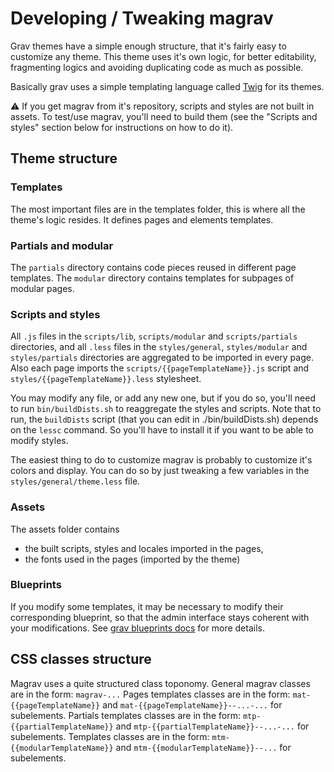 # Developing / Tweaking magrav

Grav themes have a simple enough structure, that it's fairly easy to customize any theme.
This theme uses it's own logic, for better editability, fragmenting logics and avoiding duplicating code as much as possible.

Basically grav uses a simple templating language called [Twig](https://twig.symfony.com/doc/2.x/) for its themes.

⚠️ If you get magrav from it's repository, scripts and styles are not built in assets. To test/use magrav, you'll need to build them (see the "Scripts and styles" section below for instructions on how to do it).


## Theme structure

### Templates

The most important files are in the templates folder, this is where all the theme's logic resides. It defines pages and elements templates.


### Partials and modular

The `partials` directory contains code pieces reused in different page templates.
The `modular` directory contains templates for subpages of modular pages.


### Scripts and styles

All `.js` files in the `scripts/lib`, `scripts/modular` and `scripts/partials` directories, and all `.less` files in the `styles/general`, `styles/modular` and `styles/partials` directories are aggregated to be imported in every page.
Also each page imports the `scripts/{{pageTemplateName}}.js` script and `styles/{{pageTemplateName}}.less` stylesheet.

You may modify any file, or add any new one, but if you do so, you'll need to run `bin/buildDists.sh` to reaggregate the styles and scripts.
Note that to run, the `buildDists` script (that you can edit in ./bin/buildDists.sh) depends on the `lessc` command. So you'll have to install it if you want to be able to modify styles.

The easiest thing to do to customize magrav is probably to customize it's colors and display. You can do so by just tweaking a few variables in the `styles/general/theme.less` file.


### Assets

The assets folder contains
 - the built scripts, styles and locales imported in the pages,
 - the fonts used in the pages (imported by the theme)


### Blueprints

If you modify some templates, it may be necessary to modify their corresponding blueprint, so that the admin interface stays coherent with your modifications. See [grav blueprints docs](https://learn.getgrav.org/forms/blueprints) for more details.


## CSS classes structure

Magrav uses a quite structured class toponomy.
General magrav classes are in the form: `magrav-...`
Pages templates classes are in the form: `mat-{{pageTemplateName}}` and `mat-{{pageTemplateName}}--...-...` for subelements.
Partials templates classes are in the form: `mtp-{{partialTemplateName}}` and `mtp-{{partialTemplateName}}--...-...` for subelements.
Templates classes are in the form: `mtm-{{modularTemplateName}}` and `mtm-{{modularTemplateName}}--...` for subelements.
